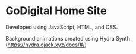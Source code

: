 # GoDigital Home Site

Developed using JavaScript, HTML, and CSS.

Background animations created using Hydra Synth (https://hydra.ojack.xyz/docs/#/)
